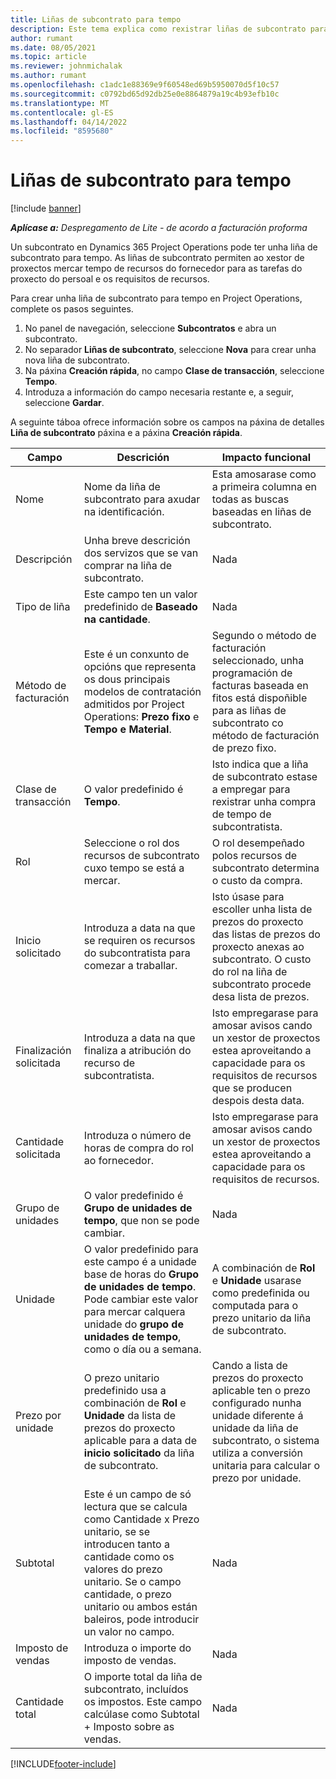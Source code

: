 ```yaml
---
title: Liñas de subcontrato para tempo
description: Este tema explica como rexistrar liñas de subcontrato para tempo e rexistrar a compra de tempo de fornecedores.
author: rumant
ms.date: 08/05/2021
ms.topic: article
ms.reviewer: johnmichalak
ms.author: rumant
ms.openlocfilehash: c1adc1e88369e9f60548ed69b5950070d5f10c57
ms.sourcegitcommit: c0792bd65d92db25e0e8864879a19c4b93efb10c
ms.translationtype: MT
ms.contentlocale: gl-ES
ms.lasthandoff: 04/14/2022
ms.locfileid: "8595680"
---
```

# <a name="subcontract-lines-for-time"></a>Liñas de subcontrato para tempo

[!include [banner](../../includes/dataverse-preview.md)]

_**Aplícase a:** Despregamento de Lite - de acordo a facturación proforma_

Un subcontrato en Dynamics 365 Project Operations pode ter unha liña de subcontrato para tempo. As liñas de subcontrato permiten ao xestor de proxectos mercar tempo de recursos do fornecedor para as tarefas do proxecto do persoal e os requisitos de recursos.

Para crear unha liña de subcontrato para tempo en Project Operations, complete os pasos seguintes.

1. No panel de navegación, seleccione **Subcontratos** e abra un subcontrato.
2. No separador **Liñas de subcontrato**, seleccione **Nova** para crear unha nova liña de subcontrato.
3. Na páxina **Creación rápida**, no campo **Clase de transacción**, seleccione **Tempo**.
4. Introduza a información do campo necesaria restante e, a seguir, seleccione **Gardar**.

  A seguinte táboa ofrece información sobre os campos na páxina de detalles **Liña de subcontrato** páxina e a páxina **Creación rápida**.

| **Campo** | **Descrición** | **Impacto funcional** |
| --- | --- | --- |
| Nome | Nome da liña de subcontrato para axudar na identificación. | Esta amosarase como a primeira columna en todas as buscas baseadas en liñas de subcontrato. |
| Descripción | Unha breve descrición dos servizos que se van comprar na liña de subcontrato. |Nada |
| Tipo de liña |   Este campo ten un valor predefinido de **Baseado na cantidade**.| Nada |
| Método de facturación | Este é un conxunto de opcións que representa os dous principais modelos de contratación admitidos por Project Operations: **Prezo fixo** e **Tempo e Material**. | Segundo o método de facturación seleccionado, unha programación de facturas baseada en fitos está dispoñible para as liñas de subcontrato co método de facturación de prezo fixo. |
| Clase de transacción | O valor predefinido é **Tempo**. | Isto indica que a liña de subcontrato estase a empregar para rexistrar unha compra de tempo de subcontratista. |
| Rol | Seleccione o rol dos recursos de subcontrato cuxo tempo se está a mercar. | O rol desempeñado polos recursos de subcontrato determina o custo da compra. |
| Inicio solicitado | Introduza a data na que se requiren os recursos do subcontratista para comezar a traballar. | Isto úsase para escoller unha lista de prezos do proxecto das listas de prezos do proxecto anexas ao subcontrato. O custo do rol na liña de subcontrato procede desa lista de prezos. |
| Finalización solicitada | Introduza a data na que finaliza a atribución do recurso de subcontratista. | Isto empregarase para amosar avisos cando un xestor de proxectos estea aproveitando a capacidade para os requisitos de recursos que se producen despois desta data. |
| Cantidade solicitada | Introduza o número de horas de compra do rol ao fornecedor. | Isto empregarase para amosar avisos cando un xestor de proxectos estea aproveitando a capacidade para os requisitos de recursos. |
| Grupo de unidades | O valor predefinido é **Grupo de unidades de tempo**, que non se pode cambiar. | Nada|
| Unidade | O valor predefinido para este campo é a unidade base de horas do **Grupo de unidades de tempo**. Pode cambiar este valor para mercar calquera unidade do **grupo de unidades de tempo**, como o día ou a semana. | A combinación de **Rol** e **Unidade** usarase como predefinida ou computada para o prezo unitario da liña de subcontrato. |
| Prezo por unidade | O prezo unitario predefinido usa a combinación de **Rol** e **Unidade** da lista de prezos do proxecto aplicable para a data de **inicio solicitado** da liña de subcontrato. | Cando a lista de prezos do proxecto aplicable ten o prezo configurado nunha unidade diferente á unidade da liña de subcontrato, o sistema utiliza a conversión unitaria para calcular o prezo por unidade. |
| Subtotal |    Este é un campo de só lectura que se calcula como Cantidade x Prezo unitario, se se introducen tanto a cantidade como os valores do prezo unitario. Se o campo cantidade, o prezo unitario ou ambos están baleiros, pode introducir un valor no campo. | Nada|
| Imposto de vendas |   Introduza o importe do imposto de vendas. |Nada |
| Cantidade total | O importe total da liña de subcontrato, incluídos os impostos. Este campo calcúlase como Subtotal + Imposto sobre as vendas.|Nada |

[!INCLUDE[footer-include](../../includes/footer-banner.md)]
